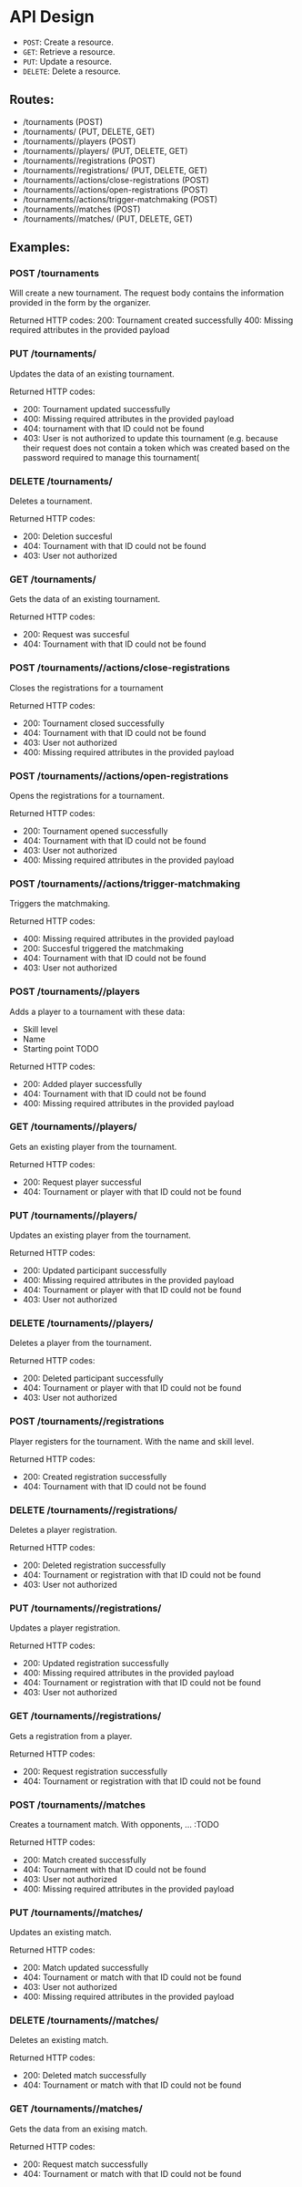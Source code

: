 # API Design

- `POST`: Create a resource.
- `GET`: Retrieve a resource.
- `PUT`: Update a resource.
- `DELETE`: Delete a resource.
## Routes:

- /tournaments (POST)
- /tournaments/<id> (PUT, DELETE, GET)
- /tournaments/<id>/players (POST)
- /tournaments/<id>/players/<id> (PUT, DELETE, GET)
- /tournaments/<id>/registrations (POST)
- /tournaments/<id>/registrations/<id> (PUT, DELETE, GET)
- /tournaments/<id>/actions/close-registrations (POST)
- /tournaments/<id>/actions/open-registrations (POST)
- /tournaments/<id>/actions/trigger-matchmaking (POST)
- /tournaments/<id>/matches (POST)
- /tournaments/<id>/matches/<id> (PUT, DELETE, GET)

## Examples:

### POST /tournaments

Will create a new tournament. The request body contains the information provided in the form by the organizer.

Returned HTTP codes:
200: Tournament created successfully
400: Missing required attributes in the provided payload

### PUT /tournaments/<id>

Updates the data of an existing tournament.

Returned HTTP codes:
- 200: Tournament updated successfully
- 400: Missing required attributes in the provided payload
- 404: tournament with that ID could not be found
- 403: User is not authorized to update this tournament (e.g. because their request does not contain a token which was created based on the password required to manage this tournament(

### DELETE /tournaments/<id>

Deletes a tournament.

Returned HTTP codes: 
- 200: Deletion succesful
- 404: Tournament with that ID could not be found
- 403: User not authorized

### GET /tournaments/<id>

Gets the data of an existing tournament.

Returned HTTP codes:
- 200: Request was succesful
- 404: Tournament with that ID could not be found
### POST /tournaments/<id>/actions/close-registrations

Closes the registrations for a tournament

Returned HTTP codes: 
- 200: Tournament closed successfully
- 404: Tournament with that ID could not be found
- 403: User not authorized
- 400: Missing required attributes in the provided payload

### POST /tournaments/<id>/actions/open-registrations

Opens the registrations for a tournament.

Returned HTTP codes: 
- 200: Tournament opened successfully
- 404: Tournament with that ID could not be found
- 403: User not authorized
- 400: Missing required attributes in the provided payload
### POST /tournaments/<id>/actions/trigger-matchmaking

Triggers the matchmaking.

Returned HTTP codes: 
- 400: Missing required attributes in the provided payload
- 200: Succesful triggered the matchmaking
- 404: Tournament with that ID could not be found
- 403: User not authorized

### POST /tournaments/<id>/players

Adds a player to a tournament with these data:
- Skill level
- Name
- Starting point 
TODO

Returned HTTP codes: 
- 200: Added player successfully
- 404: Tournament with that ID could not be found
- 400: Missing required attributes in the provided payload

### GET /tournaments/<id>/players/<id>

Gets an existing player from the tournament.

Returned HTTP codes:
- 200: Request player successful
- 404: Tournament or player with that ID could not be found
### PUT /tournaments/<id>/players/<id>

Updates an existing player from the tournament.

Returned HTTP codes:
- 200: Updated participant successfully
- 400: Missing required attributes in the provided payload
- 404: Tournament or player with that ID could not be found
- 403: User not authorized
### DELETE /tournaments/<id>/players/<id>

Deletes a player from the tournament.

Returned HTTP codes:
- 200: Deleted participant successfully
- 404: Tournament or player with that ID could not be found
- 403: User not authorized
### POST /tournaments/<id>/registrations

Player registers for the tournament. With the name and skill level.

Returned HTTP codes:
- 200: Created registration successfully
- 404: Tournament with that ID could not be found
### DELETE /tournaments/<id>/registrations/<id>

Deletes a player registration.

Returned HTTP codes:
- 200: Deleted registration successfully
- 404: Tournament or registration with that ID could not be found
- 403: User not authorized

### PUT /tournaments/<id>/registrations/<id>

Updates a player registration.

Returned HTTP codes:
- 200: Updated registration successfully
- 400: Missing required attributes in the provided payload
- 404: Tournament or registration with that ID could not be found
- 403: User not authorized

### GET /tournaments/<id>/registrations/<id>

Gets a registration from a player.

Returned HTTP codes:
- 200: Request registration successfully
- 404: Tournament or registration with that ID could not be found

### POST /tournaments/<id>/matches

Creates a tournament match. With opponents, ... :TODO

Returned HTTP codes:
- 200: Match created successfully
- 404: Tournament with that ID could not be found
- 403: User not authorized
- 400: Missing required attributes in the provided payload

### PUT /tournaments/<id>/matches/<id>

Updates an existing match.

Returned HTTP codes:
- 200: Match updated successfully
- 404: Tournament or match with that ID could not be found
- 403: User not authorized
- 400: Missing required attributes in the provided payload

### DELETE /tournaments/<id>/matches/<id>

Deletes an existing match.

Returned HTTP codes:
- 200: Deleted match successfully
- 404: Tournament or match with that ID could not be found

### GET /tournaments/<id>/matches/<id>

Gets the data from an exising match.

Returned HTTP codes:
- 200: Request match successfully
- 404: Tournament or match with that ID could not be found
